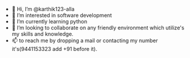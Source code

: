 - 👋 Hi, I’m @karthik123-alla
- 👀 I’m interested in software development
- 🌱 I’m currently learning python
- 💞️ I’m looking to collaborate on any friendly environment which utilize's my skills and knowledge.
- 📫 to reach me by dropping a mail or contacting my number it's(9441153323 add +91 before it).

<!---
karthik123-alla/karthik123-alla is a ✨ special ✨ repository because its `README.md` (this file) appears on your GitHub profile.
You can click the Preview link to take a look at your changes.
--->
